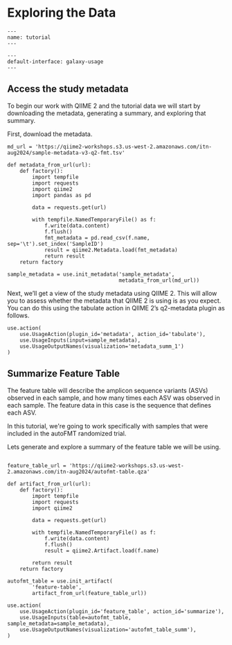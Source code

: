 # Exploring the Data
```{usage-scope}
---
name: tutorial
---
```

```{usage-selector}
---
default-interface: galaxy-usage
---
```
## Access the study metadata

To begin our work with QIIME 2 and the tutorial data we will
start by downloading the metadata, generating a summary, and exploring
that summary.

First, download the metadata.

```{usage}
md_url = 'https://qiime2-workshops.s3.us-west-2.amazonaws.com/itn-aug2024/sample-metadata-v3-q2-fmt.tsv'

def metadata_from_url(url):
    def factory():
        import tempfile
        import requests
        import qiime2
        import pandas as pd

        data = requests.get(url)

        with tempfile.NamedTemporaryFile() as f:
            f.write(data.content)
            f.flush()
            fmt_metadata = pd.read_csv(f.name, sep='\t').set_index('SampleID')
            result = qiime2.Metadata.load(fmt_metadata)
            return result
    return factory

sample_metadata = use.init_metadata('sample_metadata',
                                    metadata_from_url(md_url))

```

Next, we’ll get a view of the study metadata using QIIME 2. This will allow you to assess whether the metadata that QIIME 2 is using is as you expect. You can do this using the tabulate action in QIIME 2’s q2-metadata plugin as follows.

```{usage}
use.action(
    use.UsageAction(plugin_id='metadata', action_id='tabulate'),
    use.UsageInputs(input=sample_metadata),
    use.UsageOutputNames(visualization='metadata_summ_1')
)
```

## Summarize Feature Table

The feature table will describe the amplicon sequence variants (ASVs) observed in each sample, and how many times each ASV was observed in each sample. The feature data in this case is the sequence that defines each ASV.

In this tutorial, we're going to work specifically with samples that were
included in the autoFMT randomized trial.

Lets generate and explore a summary of the feature table we will be using.

```{usage}

feature_table_url = 'https://qiime2-workshops.s3.us-west-2.amazonaws.com/itn-aug2024/autofmt-table.qza'

def artifact_from_url(url):
    def factory():
        import tempfile
        import requests
        import qiime2

        data = requests.get(url)

        with tempfile.NamedTemporaryFile() as f:
            f.write(data.content)
            f.flush()
            result = qiime2.Artifact.load(f.name)

        return result
    return factory

autofmt_table = use.init_artifact(
        'feature-table',
        artifact_from_url(feature_table_url))

```

```{usage}
use.action(
    use.UsageAction(plugin_id='feature_table', action_id='summarize'),
    use.UsageInputs(table=autofmt_table, sample_metadata=sample_metadata),
    use.UsageOutputNames(visualization='autofmt_table_summ'),
)
```
